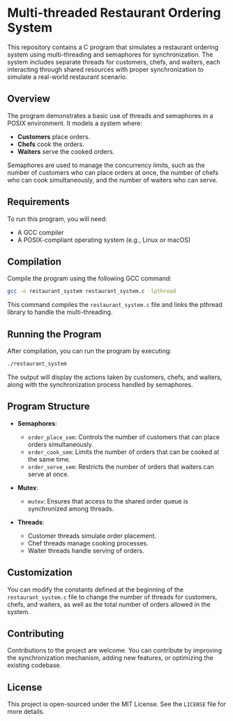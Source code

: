 # Multi-threaded Restaurant Ordering System

This repository contains a C program that simulates a restaurant ordering system using multi-threading and semaphores for synchronization. The system includes separate threads for customers, chefs, and waiters, each interacting through shared resources with proper synchronization to simulate a real-world restaurant scenario.

## Overview

The program demonstrates a basic use of threads and semaphores in a POSIX environment. It models a system where:
- **Customers** place orders.
- **Chefs** cook the orders.
- **Waiters** serve the cooked orders.

Semaphores are used to manage the concurrency limits, such as the number of customers who can place orders at once, the number of chefs who can cook simultaneously, and the number of waiters who can serve.

## Requirements

To run this program, you will need:
- A GCC compiler
- A POSIX-compliant operating system (e.g., Linux or macOS)

## Compilation

Compile the program using the following GCC command:

```bash
gcc -o restaurant_system restaurant_system.c -lpthread
```

This command compiles the `restaurant_system.c` file and links the pthread library to handle the multi-threading.

## Running the Program

After compilation, you can run the program by executing:

```bash
./restaurant_system
```

The output will display the actions taken by customers, chefs, and waiters, along with the synchronization process handled by semaphores.

## Program Structure

- **Semaphores**:
  - `order_place_sem`: Controls the number of customers that can place orders simultaneously.
  - `order_cook_sem`: Limits the number of orders that can be cooked at the same time.
  - `order_serve_sem`: Restricts the number of orders that waiters can serve at once.

- **Mutex**:
  - `mutex`: Ensures that access to the shared order queue is synchronized among threads.

- **Threads**:
  - Customer threads simulate order placement.
  - Chef threads manage cooking processes.
  - Waiter threads handle serving of orders.

## Customization

You can modify the constants defined at the beginning of the `restaurant_system.c` file to change the number of threads for customers, chefs, and waiters, as well as the total number of orders allowed in the system.

## Contributing

Contributions to the project are welcome. You can contribute by improving the synchronization mechanism, adding new features, or optimizing the existing codebase.

## License

This project is open-sourced under the MIT License. See the `LICENSE` file for more details.

